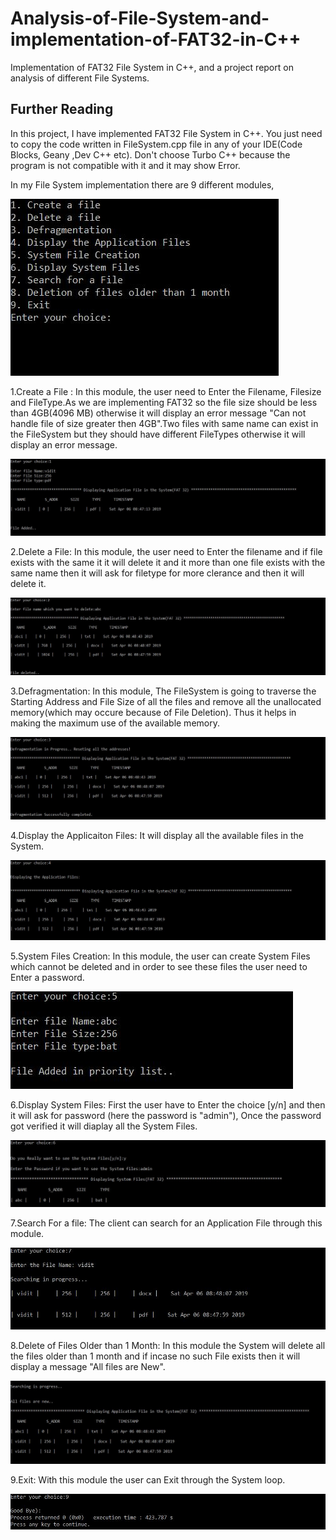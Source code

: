 # Analysis-of-File-System-and-implementation-of-FAT32-in-C++
Implementation of FAT32 File System in C++, and a project report on analysis of different File Systems.

## Further Reading
In this project, I have implemented FAT32 File System in C++. You just need to copy the code written in FileSystem.cpp file 
in any of your IDE(Code Blocks, Geany ,Dev C++ etc). Don't choose Turbo C++ because the program is not compatible with it and it may show Error.

In my File System implementation there are 9 different modules,

![](/images/Capture1.JPG)
 
  1.Create a File : In this module, the user need to Enter the Filename, Filesize and FileType.As we are implementing FAT32 so the file size should be less than 4GB(4096 MB) otherwise it will display an error message "Can not handle file of size greater then 4GB".Two files with same name can exist in the FileSystem but they should have different FileTypes otherwise it will display an error message.

![](/images/Capture2.JPG)
 
 2.Delete a File: In this module, the user need to Enter the filename and if file exists with the same it it will delete it and it more than one file exists with the same name then it will ask for filetype for more clerance and then it will delete it.
 
 ![](/images/Capture3.JPG)
 
 3.Defragmentation: In this module, The FileSystem is going to traverse the Starting Address and File Size of all the files and remove all the unallocated memory(which may occure because of File Deletion). Thus it helps in making the maximum use of the available memory.
 
 ![](/images/Capture4.JPG)
 
 4.Display the Applicaiton Files: It will display all the available files in the System.
 
 ![](/images/Capture5.JPG)
 
 5.System Files Creation: In this module, the user can create System Files which cannot be deleted and in order to see these files the user need to Enter a password.
 
 ![](/images/Capture6.JPG)
 
 6.Display System Files: First the user have to Enter the choice [y/n] and then it will ask for password (here the password is "admin"), Once the password got verified it will diaplay all the System Files.
 
 ![](/images/Capture7.JPG)
 
 7.Search For a file: The client can search for an Application File through this module.
 
 ![](/images/Capture8.JPG)
 
 8.Delete of Files Older than 1 Month: In this module the System will delete all the files older than 1 month and if incase no such File exists then it will display a message "All files are New".

![](/images/Capture9.JPG)

 9.Exit: With this module the user can Exit through the System loop.

![](/images/Capture10.JPG)
